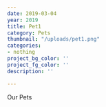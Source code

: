 ```yaml
---
date: 2019-03-04
year: 2019
title: Pet1
category: Pets
thumbnail: "/uploads/pet1.png"
categories: 
- nothing
project_bg_color: ''
project_fg_color: ''
description: ''

---
```

Our Pets